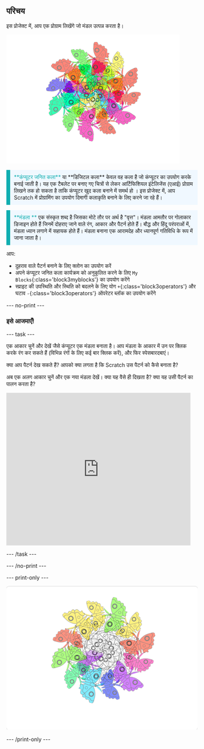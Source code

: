 ## परिचय

इस प्रोजेक्ट में, आप एक प्रोग्राम लिखेंगे जो मंडल उत्पन्न करता है।

![रंगीन तितली मंडला का उदाहरण।](images/mandala.png)

<p style="border-left: solid; border-width:10px; border-color: #0faeb0; background-color: aliceblue; padding: 10px;">
<span style="color: #0faeb0">**कंप्यूटर जनित कला**</span> या **डिजिटल कला** केवल वह कला है जो कंप्यूटर का उपयोग करके बनाई जाती है। यह एक टैबलेट पर बनाए गए चित्रों से लेकर आर्टिफिशियल इंटेलिजेंस (एआई) प्रोग्राम लिखने तक हो सकता है ताकि कंप्यूटर खुद कला बनाने में समर्थ हो । इस प्रोजेक्ट में, आप Scratch में प्रोग्रामिंग का उपयोग दिमागी कलाकृति बनाने के लिए करने जा रहे हैं।
</p>

<p style="border-left: solid; border-width:10px; border-color: #0faeb0; background-color: aliceblue; padding: 10px;">
<span style="color: #0faeb0">**मंडला **</span> एक संस्कृत शब्द है जिसका मोटे तौर पर अर्थ है "वृत्त"। मंडला आमतौर पर गोलाकार डिजाइन होते हैं जिनमें दोहराए जाने वाले रंग, आकार और पैटर्न होते हैं। बौद्ध और हिंदू परंपराओं में, मंडला ध्यान लगाने में सहायक होते हैं। मंडला बनाना एक आरामदेह और ध्यानपूर्ण गतिविधि के रूप में जाना जाता है।
</p>

आप:
+ दुहराव वाले पैटर्न बनाने के लिए क्लोन का उपयोग करें
+ अपने कंप्यूटर जनित कला कार्यक्रम को अनुकूलित करने के लिए `My Blocks`{:class='block3myblocks'} का उपयोग करेंगे
+ स्प्राइट की उपस्थिति और स्थिति को बदलने के लिए योग `+`{:class='block3operators'} और घटाव `-`{:class='block3operators'} ऑपरेटर ब्लॉक का उपयोग करेंगे

--- no-print ---

### इसे आजमाएँ!

--- task ---

<div style="display: flex; flex-wrap: wrap">

<div style="flex-basis: 175px; flex-grow: 1">  
एक आकार चुनें और देखें जैसे कंप्यूटर एक मंडला बनाता है। आप मंडला के आकार में उन पर क्लिक करके रंग कर सकते हैं (विभिन्न रंगों के लिए कई बार क्लिक करें), और फिर <kbd>स्पेसबार</kbd>दबाएं।

क्या आप पैटर्न देख सकते हैं? आपको क्या लगता है कि Scratch उस पैटर्न को कैसे बनाता है?

अब एक अलग आकार चुनें और एक नया मंडला देखें। क्या यह वैसे ही दिखता है? क्या यह उसी पैटर्न का पालन करता है?

</div>

<iframe src="https://scratch.mit.edu/projects/536953224/embed" allowtransparency="true" width="485" height="402" frameborder="0" scrolling="no" allowfullscreen></iframe>
</div>

--- /task ---

--- /no-print ---

--- print-only ---

![पूर्ण प्रोजेक्ट](images/showcase_static.png)

--- /print-only ---
